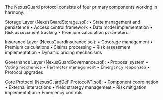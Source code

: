 The NexusGuard protocol consists of four primary components working in harmony:

Storage Layer (NexusGuardStorage.sol):
•	State management and persistence
•	Access control framework
•	Data model implementation
•	Risk assessment tracking
•	Premium calculation parameters

Insurance Layer (NexusGuardInsurance.sol):
•	Coverage management
•	Premium calculations
•	Claims processing
•	Risk assessment implementation
•	Dynamic pricing mechanisms

Governance Layer (NexusGuardGovernance.sol):
•	Proposal system
•	Voting mechanics
•	Parameter management
•	Emergency responses
•	Protocol upgrades

Core Protocol (NexusGuardDeFiProtocolV1.sol):
•	Component coordination
•	External interactions
•	Yield strategy management
•	Risk mitigation implementation
•	Emergency controls
